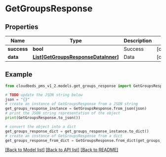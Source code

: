 # GetGroupsResponse


## Properties

Name | Type | Description | Notes
------------ | ------------- | ------------- | -------------
**success** | **bool** | Success | [optional] 
**data** | [**List[GetGroupsResponseDataInner]**](GetGroupsResponseDataInner.md) | Data | [optional] 

## Example

```python
from cloudbeds_pms_v1_2.models.get_groups_response import GetGroupsResponse

# TODO update the JSON string below
json = "{}"
# create an instance of GetGroupsResponse from a JSON string
get_groups_response_instance = GetGroupsResponse.from_json(json)
# print the JSON string representation of the object
print(GetGroupsResponse.to_json())

# convert the object into a dict
get_groups_response_dict = get_groups_response_instance.to_dict()
# create an instance of GetGroupsResponse from a dict
get_groups_response_from_dict = GetGroupsResponse.from_dict(get_groups_response_dict)
```
[[Back to Model list]](../README.md#documentation-for-models) [[Back to API list]](../README.md#documentation-for-api-endpoints) [[Back to README]](../README.md)


